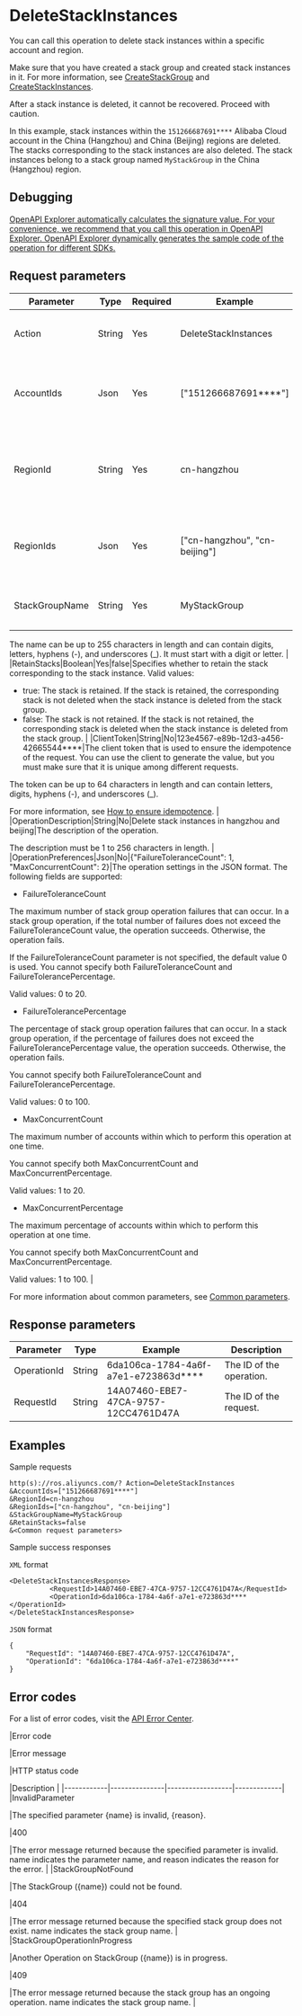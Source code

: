 # DeleteStackInstances

You can call this operation to delete stack instances within a specific account and region.

Make sure that you have created a stack group and created stack instances in it. For more information, see [CreateStackGroup](~~154662~~) and [CreateStackInstances](~~154767~~).

After a stack instance is deleted, it cannot be recovered. Proceed with caution.

In this example, stack instances within the `151266687691****` Alibaba Cloud account in the China \(Hangzhou\) and China \(Beijing\) regions are deleted. The stacks corresponding to the stack instances are also deleted. The stack instances belong to a stack group named `MyStackGroup` in the China \(Hangzhou\) region.

## Debugging

[OpenAPI Explorer automatically calculates the signature value. For your convenience, we recommend that you call this operation in OpenAPI Explorer. OpenAPI Explorer dynamically generates the sample code of the operation for different SDKs.](https://api.aliyun.com/#product=ROS&api=DeleteStackInstances&type=RPC&version=2019-09-10)

## Request parameters

|Parameter|Type|Required|Example|Description|
|---------|----|--------|-------|-----------|
|Action|String|Yes|DeleteStackInstances|The operation that you want to perform. Set the value to DeleteStackInstances. |
|AccountIds|Json|Yes|\["151266687691\*\*\*\*"\]|The list of one or more account IDs in the JSON format. A maximum of 20 accounts can be specified. |
|RegionId|String|Yes|cn-hangzhou|The region ID of the stack group. You can call the [DescribeRegions](~~131035~~) operation to query the most recent region list. |
|RegionIds|Json|Yes|\["cn-hangzhou", "cn-beijing"\]|The list of one or more regions in the JSON format. A maximum of 20 regions can be specified. |
|StackGroupName|String|Yes|MyStackGroup|The name of the stack group. The name must be unique within a region.

The name can be up to 255 characters in length and can contain digits, letters, hyphens \(-\), and underscores \(\_\). It must start with a digit or letter. |
|RetainStacks|Boolean|Yes|false|Specifies whether to retain the stack corresponding to the stack instance. Valid values:

-   true: The stack is retained. If the stack is retained, the corresponding stack is not deleted when the stack instance is deleted from the stack group.
-   false: The stack is not retained. If the stack is not retained, the corresponding stack is deleted when the stack instance is deleted from the stack group. |
|ClientToken|String|No|123e4567-e89b-12d3-a456-42665544\*\*\*\*|The client token that is used to ensure the idempotence of the request. You can use the client to generate the value, but you must make sure that it is unique among different requests.

The token can be up to 64 characters in length and can contain letters, digits, hyphens \(-\), and underscores \(\_\).

For more information, see [How to ensure idempotence](~~134212~~). |
|OperationDescription|String|No|Delete stack instances in hangzhou and beijing|The description of the operation.

The description must be 1 to 256 characters in length. |
|OperationPreferences|Json|No|\{"FailureToleranceCount": 1, "MaxConcurrentCount": 2\}|The operation settings in the JSON format. The following fields are supported:

-   FailureToleranceCount

The maximum number of stack group operation failures that can occur. In a stack group operation, if the total number of failures does not exceed the FailureToleranceCount value, the operation succeeds. Otherwise, the operation fails.

If the FailureToleranceCount parameter is not specified, the default value 0 is used. You cannot specify both FailureToleranceCount and FailureTolerancePercentage.

Valid values: 0 to 20.

-   FailureTolerancePercentage

The percentage of stack group operation failures that can occur. In a stack group operation, if the percentage of failures does not exceed the FailureTolerancePercentage value, the operation succeeds. Otherwise, the operation fails.

You cannot specify both FailureToleranceCount and FailureTolerancePercentage.

Valid values: 0 to 100.

-   MaxConcurrentCount

The maximum number of accounts within which to perform this operation at one time.

You cannot specify both MaxConcurrentCount and MaxConcurrentPercentage.

Valid values: 1 to 20.

-   MaxConcurrentPercentage

The maximum percentage of accounts within which to perform this operation at one time.

You cannot specify both MaxConcurrentCount and MaxConcurrentPercentage.

Valid values: 1 to 100. |

For more information about common parameters, see [Common parameters](~~131957~~).

## Response parameters

|Parameter|Type|Example|Description|
|---------|----|-------|-----------|
|OperationId|String|6da106ca-1784-4a6f-a7e1-e723863d\*\*\*\*|The ID of the operation. |
|RequestId|String|14A07460-EBE7-47CA-9757-12CC4761D47A|The ID of the request. |

## Examples

Sample requests

```
http(s)://ros.aliyuncs.com/? Action=DeleteStackInstances
&AccountIds=["151266687691****"]
&RegionId=cn-hangzhou
&RegionIds=["cn-hangzhou", "cn-beijing"]
&StackGroupName=MyStackGroup
&RetainStacks=false
&<Common request parameters>
```

Sample success responses

`XML` format

```
<DeleteStackInstancesResponse>
          <RequestId>14A07460-EBE7-47CA-9757-12CC4761D47A</RequestId>
          <OperationId>6da106ca-1784-4a6f-a7e1-e723863d****</OperationId>
</DeleteStackInstancesResponse>
```

`JSON` format

```
{
    "RequestId": "14A07460-EBE7-47CA-9757-12CC4761D47A",
    "OperationId": "6da106ca-1784-4a6f-a7e1-e723863d****"
}
```

## Error codes

For a list of error codes, visit the [API Error Center](https://error-center.alibabacloud.com/status/product/ROS).

|Error code

|Error message

|HTTP status code

|Description |
|------------|---------------|------------------|-------------|
|InvalidParameter

|The specified parameter \{name\} is invalid, \{reason\}.

|400

|The error message returned because the specified parameter is invalid. name indicates the parameter name, and reason indicates the reason for the error. |
|StackGroupNotFound

|The StackGroup \(\{name\}\) could not be found.

|404

|The error message returned because the specified stack group does not exist. name indicates the stack group name. |
|StackGroupOperationInProgress

|Another Operation on StackGroup \(\{name\}\) is in progress.

|409

|The error message returned because the stack group has an ongoing operation. name indicates the stack group name. |

